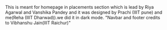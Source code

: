 This is meant for homepage in placements section which is  lead by Riya Agarwal and Vanshika Pandey and it was designed by Prachi (IIIT pune) and me(Reha (IIIT Dharwad)).we did it in dark mode. "Navbar and footer credits to Vibhanshu Jain(IIIT Raichur)"
